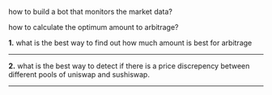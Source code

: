 how to build a bot that monitors the market data?

how to calculate the optimum amount to arbitrage?


__1.__ what is the best way to find out how much amount is best for arbitrage


---------------------------------------------------------------------------------------------------------------------


__2.__ what is the best way to detect if there is a price discrepency between different pools of uniswap and sushiswap.


---------------------------------------------------------------------------------------------------------------------

